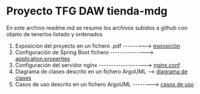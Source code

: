 # Proyecto TFG DAW tienda-mdg

En este archivo readme.md se resume los archivos subidos a github con objeto de tenerlos listado y ordenados


1. Exposición del proyecto en un fichero .pdf ---------> [exposición](tienda-mdg-exposicion-v20.pdf)
3. Configuración de Spring Boot fichero ---------------> [application.properties](aplication.properties.tienda-mdg.txt)
4. Configuración del servidor nginx -------------------> [nginx.conf](nginx.conf.tienda-mdg.txt)
5. Diagrama de clases descrito en un fichero ArgoUML --> [diagrama de clases](tienda-mdg-diagrama-de-clase.zargo)
7. Casos de uso descrito en un fichero ArgoUML --------> [casos de uso](tienda-mdg-diagrama-casos-de-uso-v4.zargo)



